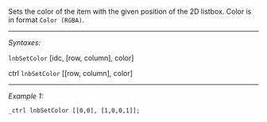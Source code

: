 Sets the color of the item with the given position of the 2D listbox. Color is in format `Color (RGBA)`.


---
*Syntaxes:*

`lnbSetColor` [idc, [row, column], color]

ctrl `lnbSetColor` [<nowiki/>[row, column], color]

---
*Example 1:*

```sqf
_ctrl lnbSetColor [[0,0], [1,0,0,1]];
```